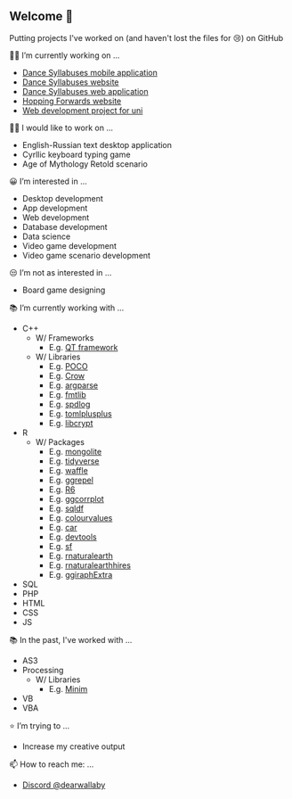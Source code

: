 ## Welcome 👋

Putting projects I've worked on (and haven't lost the files for 😢) on GitHub

👨‍💻 I’m currently working on ...
* [Dance Syllabuses mobile application](https://github.com/ProjectsKoryHasWorkedOn/DanceSyllabusesApp_2024)
* [Dance Syllabuses website](https://dancesyllabuses.com)
* [Dance Syllabuses web application](https://github.com/ProjectsKoryHasWorkedOn/2024_Dance_Syllabuses_App_Backend)
* [Hopping Forwards website](https://hoppingforwards.com/)
* [Web development project for uni](https://github.com/ProjectsKoryHasWorkedOn/2024_SmartManufacturingDashboardWebDevGroupProject)

👨‍💻 I would like to work on ...
* English-Russian text desktop application
* Cyrllic keyboard typing game
* Age of Mythology Retold scenario

😀 I’m interested in ...
* Desktop development
* App development
* Web development
* Database development
* Data science
* Video game development
* Video game scenario development

😒 I’m not as interested in ...
* Board game designing

📚 I’m currently working with ...
* C++
  * W/ Frameworks
    * E.g. [QT framework](https://github.com/qt)
  * W/ Libraries
    * E.g. [POCO](https://github.com/pocoproject/poco/tree/891c1e03bf9189beb4d4270da5bf1e172c14bc88)
    * E.g. [Crow](https://github.com/CrowCpp/Crow/tree/045b17658546f01e38edbe69e27da10f50d1451c)
    * E.g. [argparse](https://github.com/p-ranav/argparse/tree/1b27c6f3da8204a2d130d9b0308c485e46b762a9)
    * E.g. [fmtlib](https://github.com/fmtlib/fmt/tree/29d7e580598ecf7d3d5ecc6e8d5dfadba14cf132)
    * E.g. [spdlog](https://github.com/gabime/spdlog/tree/5ebfc927306fd7ce551fa22244be801cf2b9fdd9)
    * E.g. [tomlplusplus](https://github.com/marzer/tomlplusplus/tree/e2bae9d559b4956a831fcef10ac8f01c88cb0d13)
    * E.g. [libcrypt](https://github.com/peterzuger/libcrypt)
* R
  * W/ Packages
    * E.g. [mongolite](https://github.com/jeroen/mongolite)
    * E.g. [tidyverse](https://github.com/tidyverse/tidyverse)
    * E.g. [waffle](https://github.com/hrbrmstr/waffle)
    * E.g. [ggrepel](https://github.com/slowkow/ggrepel)
    * E.g. [R6](https://github.com/r-lib/R6)
    * E.g. [ggcorrplot](https://github.com/kassambara/ggcorrplot)
    * E.g. [sqldf](https://github.com/ggrothendieck/sqldf)
    * E.g. [colourvalues](https://github.com/SymbolixAU/colourvalues)
    * E.g. [car](https://github.com/cran/car)
    * E.g. [devtools](https://github.com/r-lib/devtools)
    * E.g. [sf](https://github.com/r-spatial/sf)
    * E.g. [rnaturalearth](https://github.com/ropensci/rnaturalearth)
    * E.g. [rnaturalearthhires](https://github.com/ropensci/rnaturalearthhires)
    * E.g. [ggiraphExtra](https://github.com/cardiomoon/ggiraphExtra)
* SQL
* PHP
* HTML
* CSS
* JS

📚 In the past, I've worked with ...
* AS3 
* Processing
  * W/ Libraries
    * E.g. [Minim](https://github.com/ddf/Minim)
* VB
* VBA

⭐ I’m trying to ...
* Increase my creative output

📫 How to reach me: ...
* [Discord @dearwallaby](https://discord.com/users/users/351352351870943233)
